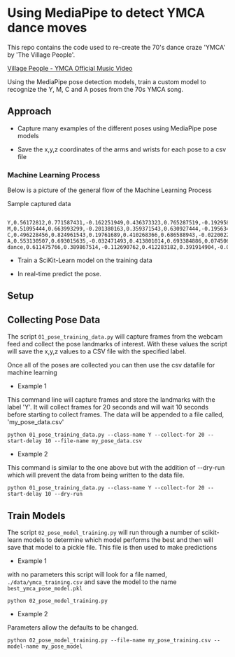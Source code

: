 # Using MediaPipe to detect YMCA dance moves

This repo contains the code used to re-create the 70's dance craze 'YMCA' by 'The Village People'.

[Village People - YMCA Official Music Video](https://www.youtube.com/watch?v=CS9OO0S5w2k)

Using the MediaPipe pose detection models, train a custom model to recognize the Y, M, C and A poses from the 70s YMCA song.


## Approach

* Capture many examples of the different poses  using MediaPipe pose models

* Save the x,y,z coordinates of the arms and wrists for each pose to a csv file


### Machine Learning Process

Below is a picture of the general flow of the Machine Learning Process



Sample captured data

```text

Y,0.56172812,0.771587431,-0.162251949,0.436373323,0.765287519,-0.192958564,0.597814322,0.907481551,-0.184370488,0.379148483,0.898177743,-0.22038582,0.626989663,1.00224638,-0.325642794,0.382508397,1.03627193,-0.322546929
M,0.51095444,0.663993299,-0.201380163,0.359371543,0.630927444,-0.195634276,0.618140161,0.616139412,-0.489198864,0.244325727,0.565191627,-0.416401088,0.538030505,0.513025522,-0.688249707,0.345781505,0.497372001,-0.52709347
C,0.496228456,0.824961543,0.19761689,0.410268366,0.686588943,-0.022002202,0.570238709,0.910106003,0.292604834,0.450379699,0.538195908,-0.218064994,0.675926566,0.884340048,0.209622055,0.568691671,0.470013976,-0.185098737
A,0.553130507,0.693015635,-0.032471493,0.413801014,0.693384886,0.074506953,0.547524154,0.479360789,-0.261273533,0.369565457,0.517181873,-0.064564958,0.476920903,0.285808414,-0.360868335,0.427562892,0.305341274,-0.09409456
dance,0.611475766,0.389867514,-0.112690762,0.412283182,0.391914904,-0.052637506,0.68566817,0.658067942,-0.232953832,0.357224882,0.643335521,0.003725914,0.598308921,0.61629492,-0.590728581,0.327875674,0.847303748,-0.189069256

```

* Train a SciKit-Learn model on the training data

* In real-time predict the pose.


## Setup



## Collecting Pose Data

The script `01_pose_training_data.py` will capture frames from the webcam feed and collect the pose landmarks of interest.  With these values the script will save the x,y,z values to a CSV file with the specified label.

Once all of the poses are collected you can then use the csv datafile for machine learning

* Example 1

This command line will capture frames and store the landmarks with the label 'Y'.  It will collect frames for 20 seconds and will wait 10 seconds before starting to collect frames.  The data will be appended to a file called, 'my_pose_data.csv'
```shell
python 01_pose_training_data.py --class-name Y --collect-for 20 --start-delay 10 --file-name my_pose_data.csv
```

* Example 2

This command is similar to the one above but with the addition of --dry-run which will prevent the data from being written to the data file.
```shell
python 01_pose_training_data.py --class-name Y --collect-for 20 --start-delay 10 --dry-run
```

## Train Models

The script `02_pose_model_training.py` will run through a number of scikit-learn models to determine which model performs the best and then will save that model to a pickle file.  This file is then used to make predictions

* Example 1

with no parameters this script will look for a file named, `./data/ymca_training.csv` and save the model to the name `best_ymca_pose_model.pkl`

```shell
python 02_pose_model_training.py 
```

* Example 2

Parameters allow the defaults to be changed.

```shell
python 02_pose_model_training.py --file-name my_pose_training.csv --model-name my_pose_model
```


